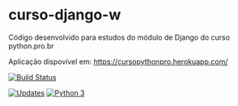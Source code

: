 # curso-django-w
Código desenvolvido para estudos do módulo de Django do curso python.pro.br

Aplicação dispovível em: https://cursopythonpro.herokuapp.com/

[![Build Status](https://travis-ci.org/woscavalcante/curso-django-w.svg?branch=master)](https://travis-ci.org/woscavalcante/curso-django-w)

[![Updates](https://pyup.io/repos/github/woscavalcante/curso-django-w/shield.svg)](https://pyup.io/repos/github/woscavalcante/curso-django-w/)
[![Python 3](https://pyup.io/repos/github/woscavalcante/curso-django-w/python-3-shield.svg)](https://pyup.io/repos/github/woscavalcante/curso-django-w/)
